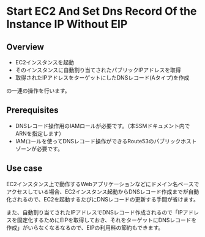 # Start EC2 And Set Dns Record Of the Instance IP Without EIP

## Overview

- EC2インスタンスを起動
- そのインスタンスに自動割り当てされたパブリックIPアドレスを取得
- 取得されたIPアドレスをターゲットにしたDNSレコード(Aタイプ)を作成

の一連の操作を行います。 

## Prerequisites

- DNSレコード操作用のIAMロールが必要です。（本SSMドキュメント内でARNを指定します）
- IAMロールを使ってDNSレコード操作ができるRoute53のパブリックホストゾーンが必要です。

## Use case

EC2インスタンス上で動作するWebアプリケーションなどにドメイン名ベースでアクセスしている場合、EC2インスタンス起動からDNSレコード作成までが自動化されるので、EC2を起動するたびにDNSレコードの更新する手間が省けます。

また、自動割り当てされたIPアドレスでDNSレコード作成されるので「IPアドレスを固定化するためにEIPを取得しておき、それをターゲットにDNSレコードを作成」がいらなくなるなるので、EIPの利用料の節約もできます。

